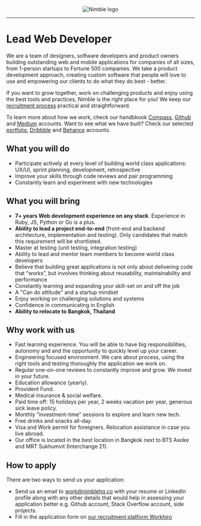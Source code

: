 <p align="center">
  <img alt="Nimble logo" src="https://assets.nimblehq.co/logo/light/logo-light-text-320.png" />
</p>

---

# Lead Web Developer

We are a team of designers, software developers and product owners building outstanding web and mobile applications for 
companies of all sizes, from 1-person startups to Fortune 500 companies. We take a product development approach, creating 
custom software that people will love to use and empowering our clients to do what they do best - better.

If you want to grow together, work on challenging products and enjoy using the best tools and practices, Nimble is the 
right place for you! We keep our [recruitment process](https://github.com/nimblehq/our-team/blob/master/join-us/our-recruitment-process.md) 
practical and straightforward.

To learn more about how we work, check our handbkook [Compass](https://compass.nimblehq.co/), [Github](https://github.com/nimblehq/our-team) 
and [Medium](https://medium.com/nimble) accounts. Want to see what we have built? Check our selected [portfolio](https://nimblehq.co/work/), 
[Dribbble](https://dribbble.com/nimblehq) and [Behance](https://www.behance.net/nimblehq) accounts.

## What you will do

* Participate actively at every level of building world class applications: UX/UI, sprint planning, development, retrospective
* Improve your skills through code reviews and pair programming
* Constantly learn and experiment with new technologies

## What you will bring
   
* **7+ years Web development experience on any stack**. Experience in Ruby, JS, Python or Go is a plus. 
* **Ability to lead a project end-to-end** (front-end and backend architecture, implementation and testing). Only candidates that match this requirement will be shortlisted.
* Master at testing (unit testing, integration testing)
* Ability to lead and mentor team members to become world class developers
* Believe that building great applications is not only about delivering code that “works”, but involves thinking about reusability, maintainability and performance
* Constantly learning and expanding your skill-set on and off the job
* A "Can do attitude" and a startup mindset
* Enjoy working on challenging solutions and systems
* Confidence in communicating in English
* **Ability to relocate to Bangkok, Thailand**

## Why work with us
   
* Fast learning experience. You will be able to have big responsibilities, autonomy and and the opportunity to quickly 
level up your career.
* Engineering focused environment. We care about process, using the right tools and testing thoroughly the application 
we work on.
* Regular one-on-one reviews to constantly improve and grow. We invest in your future.
* Education allowance (yearly).
* Provident Fund.
* Medical insurance & social welfare.
* Paid time off: 15 holidays per year, 2 weeks vacation per year, generous sick leave policy.
* Monthly “investment-time” sessions to explore and learn new tech.
* Free drinks and snacks all-day.
* Visa and Work permit for foreigners. Relocation assistance in case you live abroad.
* Our office is located in the best location in Bangkok next to BTS Asoke and MRT Sukhumvit (Interchange 21).

## How to apply

There are two ways to send us your application:

* Send us an email to work@nimblehq.co with your resume or LinkedIn profile along with any other details that would help 
in assessing your application better e.g. Github account, Stack Overflow account, side projects.
* Fill in the application form on [our recruitment platform Workhiro](https://www.workhiro.com/companies/nimble/faef810e?locale=en)
